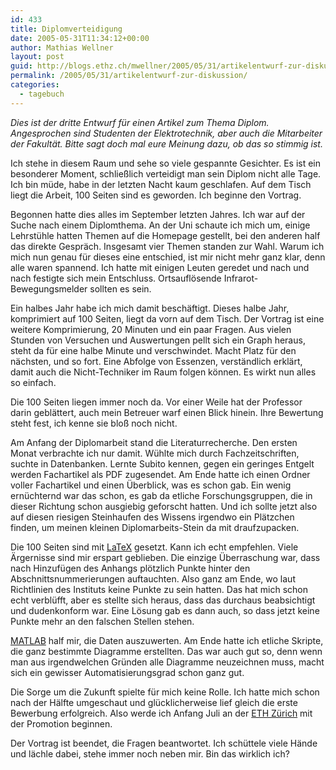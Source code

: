 ```yaml
---
id: 433
title: Diplomverteidigung
date: 2005-05-31T11:34:12+00:00
author: Mathias Wellner
layout: post
guid: http://blogs.ethz.ch/mwellner/2005/05/31/artikelentwurf-zur-diskussion/
permalink: /2005/05/31/artikelentwurf-zur-diskussion/
categories:
  - tagebuch
---
```

_Dies ist der dritte Entwurf für einen Artikel zum Thema Diplom. Angesprochen sind Studenten der Elektrotechnik, aber auch die Mitarbeiter der Fakultät. Bitte sagt doch mal eure Meinung dazu, ob das so stimmig ist._

Ich stehe in diesem Raum und sehe so viele gespannte Gesichter. Es ist ein besonderer Moment, schließlich verteidigt man sein Diplom nicht alle Tage. Ich bin müde, habe in der letzten Nacht kaum geschlafen. Auf dem Tisch liegt die Arbeit, 100 Seiten sind es geworden. Ich beginne den Vortrag.

Begonnen hatte dies alles im September letzten Jahres. Ich war auf der Suche nach einem Diplomthema. An der Uni schaute ich mich um, einige Lehrstühle hatten Themen auf die Homepage gestellt, bei den anderen half das direkte Gespräch. Insgesamt vier Themen standen zur Wahl. Warum ich mich nun genau für dieses eine entschied, ist mir nicht mehr ganz klar, denn alle waren spannend. Ich hatte mit einigen Leuten geredet und nach und nach festigte sich mein Entschluss. Ortsauflösende Infrarot-Bewegungsmelder sollten es sein.

Ein halbes Jahr habe ich mich damit beschäftigt. Dieses halbe Jahr, komprimiert auf 100 Seiten, liegt da vorn auf dem Tisch. Der Vortrag ist eine weitere Komprimierung, 20 Minuten und ein paar Fragen. Aus vielen Stunden von Versuchen und Auswertungen pellt sich ein Graph heraus, steht da für eine halbe Minute und verschwindet. Macht Platz für den nächsten, und so fort. Eine Abfolge von Essenzen, verständlich erklärt, damit auch die Nicht-Techniker im Raum folgen können. Es wirkt nun alles so einfach.

Die 100 Seiten liegen immer noch da. Vor einer Weile hat der Professor darin geblättert, auch mein Betreuer warf einen Blick hinein. Ihre Bewertung steht fest, ich kenne sie bloß noch nicht.

Am Anfang der Diplomarbeit stand die Literaturrecherche. Den ersten Monat verbrachte ich nur damit. Wühlte mich durch Fachzeitschriften, suchte in Datenbanken. Lernte Subito kennen, gegen ein geringes Entgelt werden Fachartikel als PDF zugesendet. Am Ende hatte ich einen Ordner voller Fachartikel und einen Überblick, was es schon gab. Ein wenig ernüchternd war das schon, es gab da etliche Forschungsgruppen, die in dieser Richtung schon ausgiebig geforscht hatten. Und ich sollte jetzt also auf diesen riesigen Steinhaufen des Wissens irgendwo ein Plätzchen finden, um meinen kleinen Diplomarbeits-Stein da mit draufzupacken.

Die 100 Seiten sind mit <a href="https://en.wikipedia.org/wiki/LaTeX" title="LaTeX" target="_blank">LaTeX</a> gesetzt. Kann ich echt empfehlen. Viele Ärgernisse sind mir erspart geblieben. Die einzige Überraschung war, dass nach Hinzufügen des Anhangs plötzlich Punkte hinter den Abschnittsnummerierungen auftauchten. Also ganz am Ende, wo laut Richtlinien des Instituts keine Punkte zu sein hatten. Das hat mich schon echt verblüfft, aber es stellte sich heraus, dass das durchaus beabsichtigt und dudenkonform war. Eine Lösung gab es dann auch, so dass jetzt keine Punkte mehr an den falschen Stellen stehen.

<a href="https://de.wikipedia.org/wiki/Matlab" title="Matlab" target="_blank">MATLAB</a> half mir, die Daten auszuwerten. Am Ende hatte ich etliche Skripte, die ganz bestimmte Diagramme erstellten. Das war auch gut so, denn wenn man aus irgendwelchen Gründen alle Diagramme neuzeichnen muss, macht sich ein gewisser Automatisierungsgrad schon ganz gut.

Die Sorge um die Zukunft spielte für mich keine Rolle. Ich hatte mich schon nach der Hälfte umgeschaut und glücklicherweise lief gleich die erste Bewerbung erfolgreich. Also werde ich Anfang Juli an der <a href="https://www.ethz.ch/de.html" title="ETH Zürich" target="_blank">ETH Zürich</a> mit der Promotion beginnen.

Der Vortrag ist beendet, die Fragen beantwortet. Ich schüttele viele Hände und lächle dabei, stehe immer noch neben mir. Bin das wirklich ich?